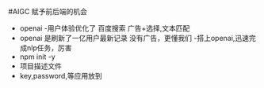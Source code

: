 #AIGC 赋予前后端的机会

- openai
  -用户体验优化了
 百度搜索 广告+选择,文本匹配
- openai 是刷新了一亿用户最新记录 没有广告，更懂我们
-搭上openai,迅速完成nlp任务，厉害
- npm init -y
- 项目描述文件
- key,password,等应用放到